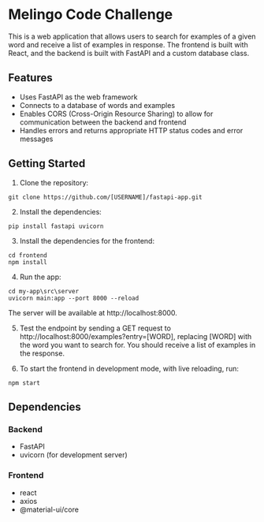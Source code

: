# Melingo Code Challenge 
This is a web application that allows users to search for examples of a given word and receive a list of examples in response. The frontend is built with React, and the backend is built with FastAPI and a custom database class.

## Features
* Uses FastAPI as the web framework
* Connects to a database of words and examples
* Enables CORS (Cross-Origin Resource Sharing) to allow for communication between the backend and frontend
* Handles errors and returns appropriate HTTP status codes and error messages

## Getting Started
1. Clone the repository:
```
git clone https://github.com/[USERNAME]/fastapi-app.git
```
2. Install the dependencies:
```
pip install fastapi uvicorn
```
3. Install the dependencies for the frontend:
```
cd frontend
npm install
```
4. Run the app:
```
cd my-app\src\server
uvicorn main:app --port 8000 --reload
```
The server will be available at http://localhost:8000.


5. Test the endpoint by sending a GET request to http://localhost:8000/examples?entry=[WORD], replacing [WORD] with the word you want to search for. You should receive a list of examples in the response.

6. To start the frontend in development mode, with live reloading, run:
```
npm start
```
 

## Dependencies
### Backend
* FastAPI
* uvicorn (for development server)
### Frontend
* react
* axios
* @material-ui/core
